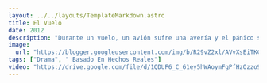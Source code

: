 ```yaml
---
layout: ../../layouts/TemplateMarkdown.astro
title: El Vuelo
date: 2012
description: "Durante un vuelo, un avión sufre una avería y el pánico se apodera de los pasajeros. Whip, el piloto del avión, realiza un aterrizaje de emergencia y salva la vida de los pasajeros. Debido a esta gran hazaña, Whip es considerado un héroe nacional. Sin embargo, cuando se investigan las causas de la avería, se descubre que el capitán tenía exceso de alcohol en la sangre."
image:
  url: "https://blogger.googleusercontent.com/img/b/R29vZ2xl/AVvXsEiTKCOYtwBRFOZVb_-P-LwJcfweEDI1QeOsldzXzliQEZsDiiqYRaaREaeeQ8ESqUryhZnZKgsHmEOAaIW6MrLf56bPIrWZsTsbbPvnZNNhkueN-2bTgUxLVNDFcRvKMFQqD5s3QnSqPnLp/s320/images+%25282%2529.jpg"
tags: ["Drama", " Basado En Hechos Reales"]
video: "https://drive.google.com/file/d/1QDUF6_C_61ey5hWAoymFgPfHzOzzo94G/preview"
---
```

